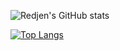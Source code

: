 ![Redjen's GitHub stats](https://github-readme-stats-sigma-five.vercel.app/api?username=redjen8&&count_private=trueshow_icons=true&theme=dracula)
  
[![Top Langs](https://github-readme-stats-sigma-five.vercel.app/api/top-langs/?username=redjen8)](https://github.com/anuraghazra/github-readme-stats)
